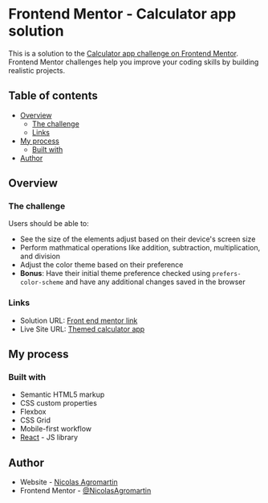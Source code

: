 # Frontend Mentor - Calculator app solution

This is a solution to the [Calculator app challenge on Frontend Mentor](https://www.frontendmentor.io/challenges/calculator-app-9lteq5N29). Frontend Mentor challenges help you improve your coding skills by building realistic projects. 

## Table of contents

- [Overview](#overview)
  - [The challenge](#the-challenge)
  - [Links](#links)
- [My process](#my-process)
  - [Built with](#built-with)
- [Author](#author)


## Overview

### The challenge

Users should be able to:

- See the size of the elements adjust based on their device's screen size
- Perform mathmatical operations like addition, subtraction, multiplication, and division
- Adjust the color theme based on their preference
- **Bonus**: Have their initial theme preference checked using `prefers-color-scheme` and have any additional changes saved in the browser

### Links

- Solution URL: [Front end mentor link](https://www.frontendmentor.io/solutions/themed-calculator-app-with-react-and-css-Uv1aXHdKCX)
- Live Site URL: [Themed calculator app](https://themed-app-calculator.netlify.app/)

## My process

### Built with

- Semantic HTML5 markup
- CSS custom properties
- Flexbox
- CSS Grid
- Mobile-first workflow
- [React](https://reactjs.org/) - JS library




## Author

- Website - [Nicolas Agromartin](https://nicolas-agromartin.netlify.app/)
- Frontend Mentor - [@NicolasAgromartin](https://www.frontendmentor.io/profile/NicolasAgromartin)



